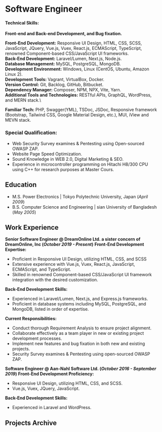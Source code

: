 # Software Engineer 

#### Technical Skills: 
**Front-end and Back-end Development, and Bug fixation.**

**Front-End Development:** Responsive UI Design, HTML, CSS, SCSS, JavaScript, JQuery, Vue.js, Vuex, React.js, ECMAScript,
TypeScript, renowned Component-based CSS/JavaScript UI frameworks.\
**Back-End Development:** Laravel/Lumen, Next.js, Node.js.\
**Database Management:** MySQL, PostgreSQL, MongoDB.\
**Development Environment:** Windows, Linux (CentOS, Ubuntu, Amazon Linux 2).\
**Development Tools:** Vagrant, VirtualBox, Docker.\
**Version Control:** Git, Backlog, GitHub, Bitbucket.\
**Dependency Manager:** Composer, NPM, NPX, Vite, Yarn.\
**Additional Tools and Technologies:** RESTful APIs, GraphQL, WordPress, and MERN stack.\

**Familiar Tech:** PHP, Swagger(YML), TSDoc, JSDoc, Responsive framework (Bootstrap, Tailwind CSS, Google Material Design,
etc.), MUI, iView and MEVN stack.

### Special Qualification:

- Web Security Survey examines & Pentesting using Open-sourced OWASP ZAP.
- Website Page Speed Optimization.
- Sound Knowledge in WEB 2.0, Digital Marketing & SEO.
- Experience in microcontroller programming on Hitachi H8/300 CPU using C++ for research purposes at Master Cours.


## Education					       		
- M.S. Power Electronics | Tokyo Polytechnic University, Japan (_April 2009_)
- B.S. Computer Science and Engineering | sian University of Bangladesh (_May 2005_)

## Work Experience
**Senior Software Engineer @ DreamOnline Ltd. a sister concern of DreamOnline, Inc (_October 2019 - Present_)**
**Front-End Development Expertise:**
- Proficient in Responsive UI Design, utilizing HTML, CSS, and SCSS
- Extensive experience with Vue.js, Vuex, React.js, JavaScript, ECMAScript, and TypeScript.
- Skilled in renowned Component-based CSS/JavaScript UI framework integration with the desired customization.

**Back-End Development Skills:**
- Experienced in Laravel/Lumen, Next.js, and Express.js frameworks.
- Proficient in database systems including MySQL, PostgreSQL, and MongoDB, listed in order of expertise.

**Current Responsibilities:**
 - Conduct thorough Requirement Analysis to ensure project alignment.
 - Collaborate effectively as a team player in new or existing project development processes.
 - Implement new features and bug fixation in both new and existing projects.
 - Security Survey examines & Pentesting using open-sourced OWASP ZAP.

**Software Engineer @ Aan-Nahl Software Ltd. (_October 2016 - September 2019_)**
**Front-End Development Proficiency:**
- Responsive UI Design, utilizing HTML, CSS, and SCSS.
- Vue.js, Vuex, JQuery, JavaScript.

**Back-End Development Skills:**
- Experienced in Laravel and WordPress.


## Projects Archive

